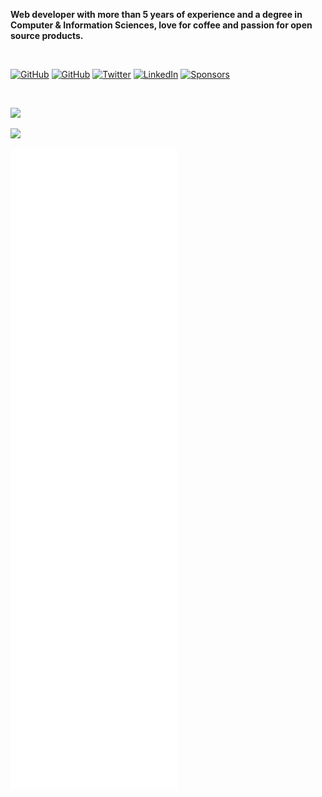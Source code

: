 <p align="center">

  **Web developer with more than 5 years of experience and a degree in Computer & Information Sciences, love for coffee and passion for open source products.**

  <br />

  <a href="https://mubaidr.js.org"><img src="https://img.shields.io/website?up_message=mubaidr.js.org&url=https%3A%2F%2Fmubaidr.js.org" alt="GitHub"></a>
  <a href="https://github.com/mubaidr"><img src="https://img.shields.io/github/followers/mubaidr.svg?label=GitHub&style=social" alt="GitHub"></a>
  <a href="https://twitter.com/mubaidr"><img src="https://img.shields.io/twitter/follow/mubaidr?label=Twitter&style=social" alt="Twitter"></a>
  <a href="https://www.linkedin.com/in/mubaidr"><img src="https://img.shields.io/badge/LinkedIn--_.svg?style=social&logo=linkedin" alt="LinkedIn"></a>
  <a href="https://github.com/sponsors/mubaidr"><img src="https://img.shields.io/badge/Sponsors--_.svg?style=social&logo=github&logoColor=EA4AAA" alt="Sponsors"></a>

  <br />

  <img
    src="https://cr-skills-chart-widget.azurewebsites.net/api/api?branding=false&username=mubaidr&height=64"
  />

  <img
    src="https://cr-ss-service.azurewebsites.net/api/ScreenShot?widget=summary&username=mubaidr&badges=5&show-avatar=false&show-header=false"
  />

  ![github-metrics](./github-metrics.svg)

</p>
